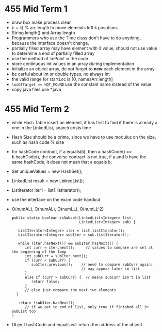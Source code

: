 # 455 Mid Term 1
* draw box make process clear
* (i + k) % arr.length to move elements left k posotions
* String length() and Array length
* Programmers who use the Time class don't have to do anything, because the interface doesn't change.
* partially filled array may have element with 0 value, should not use value to determine a end of partially filled array
* use the method of ImPoint in the code
* store continuous int values in an array during implementation
* initialize an object array, do not forget to **new** each element in the array 
* be carful about int or double types, no always int
* the valid range for startLoc is [0, namesArr.length]
* `locOfTarget == NOT_FOUND` use the constant name instead of the value
* copy java files use *.java

# 455 Mid Term 2
* while Hash Table insert an element, it has first to find if there is already a one in the LinkedList, search costs time
* Hash Size should be a prime, since we have to use modulus on the size, such as hash code % size
* for hashCode contract, if a.equals(b), then a.hashCode() == b.hashCode(), the converse contract is not true, if a and b have the same hashCode, it does not mean that a equals b.
* Set<Integer> uniqueValues = new HashSet<Integer>();
* LinkedList<Integer> result = new LinkedList();
* ListIterator<Integer> iter1 = list1.listIterator();
* use the interface on the exam code handout
* O(numAL), O(numAL), O(numLL), O(numLL^2) 

    ```
    public static boolean isSubset(LinkedList<Integer> list,
                                   LinkedList<Integer> sub) {
    
       ListIterator<Integer> iter = list.listIterator();
       ListIterator<Integer> subIter = sub.listIterator();
    
       while (iter.hasNext()) && subIter.hasNext()) {
          int curr = iter.next();     // values to compare are set at the beginning of the loop
          int subCurr = subIter.next();
          if (curr < subCurr) {
             subIter.previous();    // need to compare subCurr again:
                                    // may appear later in list
          }
          else if (curr > subCurr) {  // means subCurr isn't in list
             return false;
          }                           
          // else just compare the next two elements
      }
    
       return !subIter.hasNext();
          // if we get to end of list, only true if finished all in subList too
    }
    ```
    
* Object hashCode and equals will return the address of the object